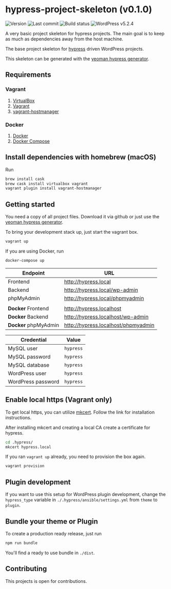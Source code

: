 # hypress-project-skeleton (v0.1.0)
![Version](https://img.shields.io/badge/version-v0.1.0-violet.svg)
![Last commit](https://img.shields.io/github/last-commit/hypress/project-skeleton.svg?style=flat)
![Build status](https://api.travis-ci.org/hypress/project-skeleton.svg?branch=develop)
![WordPress v5.2.4](https://img.shields.io/badge/wordpress-v5.2.4-blue.svg)

A very basic project skeleton for hypress projects. The main goal is to keep as much as
dependencies away from the host machine.

The base project skeleton for [hypress] driven WordPress projects.  

This skeleton can be generated with the [yeoman hypress generator][generator-hypress].

## Requirements

### Vagrant
1. [VirtualBox](https://www.virtualbox.org/)
2. [Vagrant](https://www.vagrantup.com/)
3. [vagrant-hostmanager](https://github.com/devopsgroup-io/vagrant-hostmanager)

### Docker
1. [Docker](https://docker.com)
2. [Docker Compose](https://docs.docker.com/compose/install/)

## Install dependencies with homebrew (macOS)
Run

```bash
brew install cask
brew cask install virtualbox vagrant
vagrant plugin install vagrant-hostmanager
```

## Getting started
You need a copy of all project files. Download it via github or just use the
[yeoman hypress generator][generator-hypress].

To bring your development stack up, just start the vagrant box.

```bash
vagrant up
```

If you are using Docker, run
```bash
docker-compose up
```

| Endpoint              | URL                                   |
|---------              | ---                                   |
| Frontend              | http://hypress.local                  |
| Backend               | http://hypress.local/wp-admin         |
| phpMyAdmin            | http://hypress.local/phpmyadmin       |
|                       |                                       |
| **Docker** Frontend   | http://hypress.localhost              |
| **Docker** Backend    | http://hypress.localhost/wp-admin     |
| **Docker** phpMyAdmin | http://hypress.localhost/phpmyadmin   |

| Credential            | Value                                 |
|-----------            | -----                                 |
| MySQL user            | `hypress`                             |
| MySQL password        | `hypress`                             |
| MySQL database        | `hypress`                             |
| WordPress user        | `hypress`                             |
| WordPress password    | `hypress`                             |

## Enable local https (Vagrant only)
To get local https, you can utilize [mkcert]. Follow the link for installation instructions.

After installing mkcert and creating a local CA create a certificate for hypress.

```bash
cd .hypress/
mkcert hypress.local
```

If you ran `vagrant up` already, you need to provision the box again.

```bash
vagrant provision
```

## Plugin development
If you want to use this setup for WordPress plugin development, change the
`hypress_type` variable in `./.hypress/ansible/settings.yml` from `theme`
to `plugin`.

## Bundle your theme or Plugin
To create a production ready release, just run

```bash
npm run bundle
```
You'll find a ready to use bundle in `./dist`.

## Contributing
This projects is open for contributions.

[hypress]: https://github.com/hypress
[generator-hypress]: https://github.com/hypress/generator-hypress
[mkcert]: https://github.com/FiloSottile/mkcert

